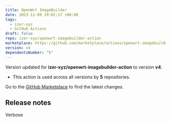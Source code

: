 ```yaml
---
title: OpenWrt ImageBuilder
date: 2023-11-09 19:02:17 +00:00
tags:
  - izer-xyz
  - GitHub Actions
draft: false
repo: izer-xyz/openwrt-imagebuilder-action
marketplace: https://github.com/marketplace/actions/openwrt-imagebuilder
version: v4
dependentsNumber: "5"
---
```



Version updated for **izer-xyz/openwrt-imagebuilder-action** to version **v4**.
- This action is used across all versions by **5** repositories.

Go to the [GitHub Marketplace](https://github.com/marketplace/actions/openwrt-imagebuilder) to find the latest changes.

## Release notes

Verbose

